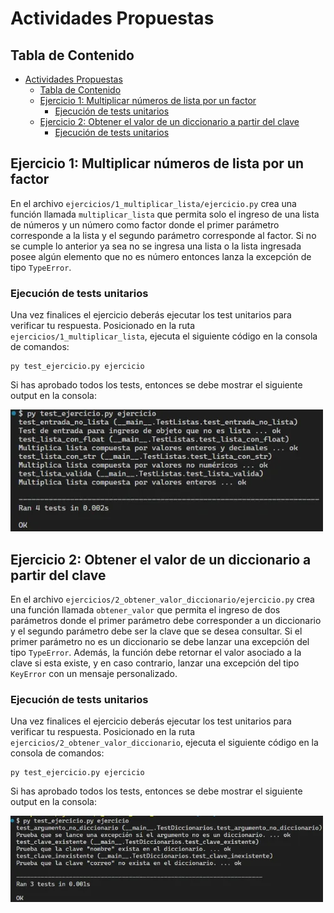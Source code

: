 # Actividades Propuestas

## Tabla de Contenido

- [Actividades Propuestas](#actividades-propuestas)
  - [Tabla de Contenido](#tabla-de-contenido)
  - [Ejercicio 1: Multiplicar números de lista por un factor](#ejercicio-1-multiplicar-números-de-lista-por-un-factor)
    - [Ejecución de tests unitarios](#ejecución-de-tests-unitarios)
  - [Ejercicio 2: Obtener el valor de un diccionario a partir del clave](#ejercicio-2-obtener-el-valor-de-un-diccionario-a-partir-del-clave)
    - [Ejecución de tests unitarios](#ejecución-de-tests-unitarios-1)

## Ejercicio 1: Multiplicar números de lista por un factor

En el archivo `ejercicios/1_multiplicar_lista/ejercicio.py` crea una función llamada `multiplicar_lista` que permita solo el ingreso de una lista de números y un número como factor donde el primer parámetro corresponde a la lista y el segundo parámetro corresponde al factor. Si no se cumple lo anterior ya sea no se ingresa una lista o la lista ingresada posee algún elemento que no es número entonces lanza la excepción de tipo `TypeError`.

### Ejecución de tests unitarios

Una vez finalices el ejercicio deberás ejecutar los test unitarios para verificar tu respuesta. Posicionado en la ruta `ejercicios/1_multiplicar_lista`, ejecuta el siguiente código en la consola de comandos:

```
py test_ejercicio.py ejercicio
```

Si has aprobado todos los tests, entonces se debe mostrar el siguiente output en la consola:

![Resultado Tests Multiplicación de Lista de Números](./ejercicios/1_multiplicar_lista/resultado_tests.webp)

## Ejercicio 2: Obtener el valor de un diccionario a partir del clave

En el archivo `ejercicios/2_obtener_valor_diccionario/ejercicio.py` crea una función llamada `obtener_valor` que permita el ingreso de dos parámetros donde el primer parámetro debe corresponder a un diccionario y el segundo parámetro debe ser la clave que se desea consultar. Si el primer parámetro no es un diccionario se debe lanzar una excepción del tipo `TypeError`. Además, la función debe retornar el valor asociado a la clave si esta existe, y en caso contrario, lanzar una excepción del tipo `KeyError` con un mensaje personalizado.

### Ejecución de tests unitarios

Una vez finalices el ejercicio deberás ejecutar los test unitarios para verificar tu respuesta. Posicionado en la ruta `ejercicios/2_obtener_valor_diccionario`, ejecuta el siguiente código en la consola de comandos:

```
py test_ejercicio.py ejercicio
```

Si has aprobado todos los tests, entonces se debe mostrar el siguiente output en la consola:

![Resultado Tests Obtener valor de un diccionario](./ejercicios/2_obtener_valor_diccionario/resultado_tests.webp)
